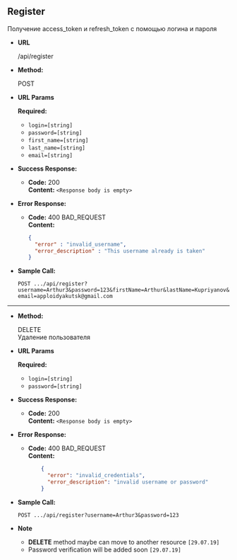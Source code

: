 **Register**
----
  Получение access_token и refresh_token с помощью логина и пароля

* **URL**

  /api/register

* **Method:**
  
  POST
  
*  **URL Params**

   **Required:**
 
   * `login=[string]`
   * `password=[string]`
   * `first_name=[string]`
   * `last_name=[string]`
   * `email=[string]`


* **Success Response:**

  * **Code:** 200 <br />
    **Content:** `<Response body is empty>`
 
* **Error Response:**

  * **Code:** 400 BAD_REQUEST <br />
    **Content:**
    ```json
    {
      "error" : "invalid_username",
      "error_description" : "This username already is taken"
    }
    ```

    
    
* **Sample Call:**

  `POST .../api/register?username=Arthur3&password=123&firstName=Arthur&lastName=Kupriyanov&email=apploidyakutsk@gmail.com`

<hr>

* **Method:**
  
  DELETE
  <br>Удаление пользователя
  
*  **URL Params**

   **Required:**
 
   * `login=[string]`
   * `password=[string]`

* **Success Response:**

  * **Code:** 200 <br />
    **Content:** `<Response body is empty>`
 
* **Error Response:**

  * **Code:** 400 BAD_REQUEST <br />
    **Content:** 
    ```json
        {
          "error": "invalid_credentials",
          "error_description": "invalid username or password"
        }
    ```
    
    
* **Sample Call:**

  `POST .../api/register?username=Arthur3&password=123`
  
* **Note**

    * **DELETE** method maybe can move to another resource `[29.07.19]`
    * Password verification will be added soon `[29.07.19]`
  